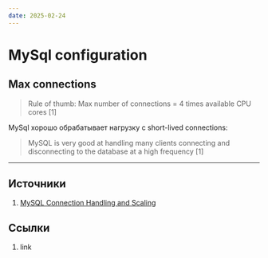 ```yaml
---
date: 2025-02-24
---
```

# MySql configuration

## Max connections

> Rule of thumb: Max number of connections = 4 times available CPU cores [1]

MySql хорошо обрабатывает нагрузку с short-lived connections:

> MySQL is very good at handling many clients connecting and disconnecting to the database at a high frequency [1]

---

## Источники

1. [MySQL Connection Handling and Scaling](https://dev.mysql.com/blog-archive/mysql-connection-handling-and-scaling/)

## Ссылки

1. link
